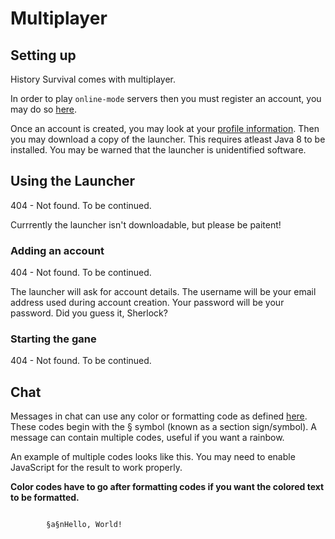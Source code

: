 # Multiplayer

## Setting up

History Survival comes with multiplayer.

In order to play ```online-mode``` servers then you must register an account, you may do so [here](/api/auth/register.php).

Once an account is created, you may look at your [profile information](/profile.php). Then you may download a copy of the launcher. This requires atleast Java 8 to be installed. You may be warned that the launcher is unidentified software.

## Using the Launcher
404 - Not found. To be continued.

Currrently the launcher isn't downloadable, but please be paitent!

### Adding an account
404 - Not found. To be continued.

The launcher will ask for account details. The username will be your email address used during account creation. Your password will be your password. Did you guess it, Sherlock?

### Starting the gane
404 - Not found. To be continued.

## Chat

Messages in chat can use any color or formatting code as defined [here](/History_Survival/Text/Formatting/). These codes begin with the § symbol (known as a section sign/symbol). A message can contain multiple codes, useful if you want a rainbow.

An example of multiple codes looks like this. You may need to enable JavaScript for the result to work properly.

**Color codes have to go after formatting codes if you want the colored text to be formatted.**

<p>
    <code id="multiCodes">
        §a§nHello, World!
    </code>
</p>

<script>
minerslib.mineParseElement("multiCodes", "Result: ")
</script>